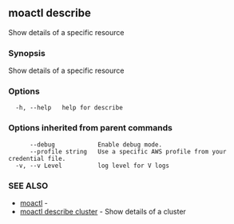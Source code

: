 ## moactl describe

Show details of a specific resource

### Synopsis

Show details of a specific resource

### Options

```
  -h, --help   help for describe
```

### Options inherited from parent commands

```
      --debug            Enable debug mode.
      --profile string   Use a specific AWS profile from your credential file.
  -v, --v Level          log level for V logs
```

### SEE ALSO

* [moactl](moactl.md)	 - 
* [moactl describe cluster](moactl_describe_cluster.md)	 - Show details of a cluster

